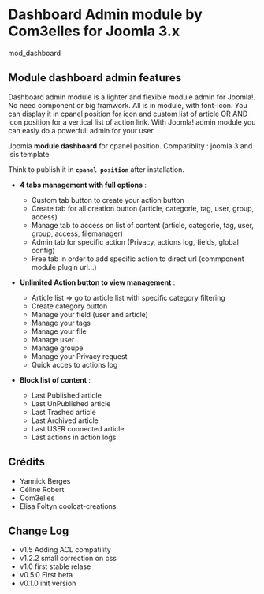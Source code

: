 Dashboard Admin module by Com3elles for Joomla 3.x
==============
mod_dashboard


## Module dashboard admin features

Dashboard admin module is a lighter and flexible module admin for Joomla!. No need component or big framwork. All is in module, with font-icon. You can display it in cpanel position for icon and custom list of article OR AND icon position for a vertical list of action link. With Joomla! admin module you can easly do a powerfull admin for your user.

Joomla **module dashboard** for cpanel position.
 Compatibilty : joomla 3 and isis template

Think to publish it in **`cpanel position`** after installation.

- **4 tabs management with full options** :
  - Custom tab button to create your action button
  - Create tab for all creation button (article, categorie, tag, user, group, access)
  - Manage tab to access on list of content (article, categorie, tag, user, group, access, filemanager)
  - Admin tab for specific action (Privacy, actions log, fields, global config)
  - Free tab in order to add specific action to direct url (commponent module plugin url...)

- **Unlimited Action button to view management** :
  - Article list => go to article list with specific category filtering
  - Create category button
  - Manage your field (user and article)
  - Manage your tags
  - Manage your file
  - Manage user
  - Manage groupe
  - Manage your Privacy request
  - Quick acces to actions log

- **Block list of content** :
  - Last Published article
  - Last UnPublished article
  - Last Trashed article
  - Last Archived article
  - Last USER connected article
  - Last actions in action logs

## Crédits
  - Yannick Berges
  - Céline Robert
  - Com3elles
  - Elisa Foltyn coolcat-creations


## Change Log
  - v1.5 Adding ACL compatility
  - v1.2.2 small correction on css
  - v1.0 first stable relase
  - v0.5.0 First beta
  - v0.1.0 init version
